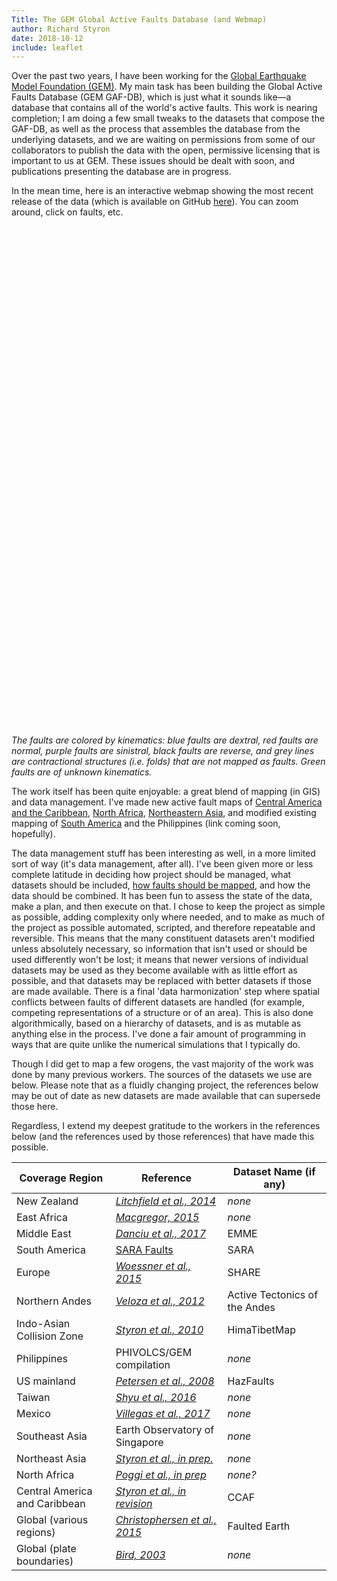 ```yaml
---
Title: The GEM Global Active Faults Database (and Webmap)
author: Richard Styron
date: 2018-10-12
include: leaflet
---
```


Over the past two years, I have been working for the [Global Earthquake Model 
Foundation (GEM)](globalquakemodel.org). My main task has been building the 
Global Active Faults Database (GEM GAF-DB), which is just what it sounds like—a 
database that contains all of the world's active faults. This work is nearing 
completion; I am doing a few small tweaks to the datasets that compose the 
GAF-DB, as well as the process that assembles the database from the underlying 
datasets, and we are waiting on permissions from some of our collaborators to 
publish the data with the open, permissive licensing that is important to us at 
GEM. These issues should be dealt with soon, and publications presenting the 
database are in progress.


In the mean time, here is an interactive webmap showing the most recent release 
of the data (which is available on GitHub 
[here](https://github.com/GEMScienceTools/gem-global-active-faults/)). You can 
zoom around, click on faults, etc.


<div id="mapid" style="width: 1000px; height: 800px;"></div>

<script>
        var map = L.map("mapid").setView([31.1, 83.3], 4);
        
        map.createPane("labels");
        map.getPane("labels").style.zIndex = 650;
        map.getPane("labels").style.pointerEvents = "none";

        // basemap stuff

        var basemaps = {
            GMRT: L.tileLayer.wms("https://www.gmrt.org/services/mapserver/wms_merc?request=GetCapabilities&service=WMS&version=1.3.0", {
              layers: 'topo',
              attribution: '©GRMT'
            }),
            
            
            OpenMapSurfer_Roads : L.tileLayer('https://korona.geog.uni-heidelberg.de/tiles/roads/x={x}&y={y}&z={z}', {
            	maxZoom: 20,
            	attribution: 'Imagery from <a href="http://giscience.uni-hd.de/">GIScience Research Group @ University of Heidelberg</a> &mdash; Map data &copy; <a href="http://www.openstreetmap.org/copyright">OpenStreetMap</a>'
            }),
        };

        var human_basemaps = {
            "CartoDB OSM": L.tileLayer("http://{s}.basemaps.cartocdn.com/light_nolabels/{z}/{x}/{y}.png", {
                attribution: '©OpenStreetMap, ©CartoDB',
                opacity: 0.7
            }),

            cartoLabels: L.tileLayer("http://{s}.basemaps.cartocdn.com/light_only_labels/{z}/{x}/{y}.png", {
                attribution: '©OpenStreetMap, ©CartoDB',
                pane: "labels"
            })
        };


        // ISC-GEM Catalog
        var iscGemGjUrl = "https://gist.githubusercontent.com/cossatot/3904da668425cdd8534b7e287d0e1b04/raw/efcf80c6a32fc9b8f7aa3e129ae8c643d1536ac3/ISC-GEM_compact_6+.geojson"
        var eqRenderer = L.canvas({padding: 0.5});




        // faults
        var faultColors = {
            'Anticline': 'grey',
            'Blind Thrust': "black",
            'Dextral': "blue",
            'Dextral Transform': "blue",
            'Dextral-Normal': "blue",
            'Dextral-Oblique': "blue",
            'Dextral-Reverse': "blue",
            'Normal': "red",
            'Normal-Dextral': "red",
            'Normal-Sinistral': "red",
            'Normal-Strike-Slip': "red",
            'Reverse': "black",
            'Reverse-Dextral': "black",
            'Reverse-Sinistral': "black",
            'Reverse-Strike-Slip': "black",
            'Sinistral': "#b936ff",
            'Sinistral Transform': "#b936ff",
            'Sinistral-Normal': "#b936ff",
            'Sinistral-Reverse': "#b936ff",
            'Spreading Ridge': "red",
            'Strike-Slip': "yellow",
            'Subduction Thrust': "black",
            'Syncline': "grey",
            "": "green"
        };

        var gafUrl = "https://raw.githubusercontent.com/GEMScienceTools/gem-global-active-faults/master/geojson/gem_active_faults_harmonized.geojson";

        // util functions
        function loadJSON(json_url, callback) {
            var xobj = new XMLHttpRequest();
                xobj.overrideMimeType("application/json");
            xobj.open('GET', json_url, true);
            xobj.onreadystatechange = function () {
                if (xobj.readyState == 4 && xobj.status == "200") {
                    callback(xobj.responseText);
                }
            };
            xobj.send(null);
        }



        loadJSON(gafUrl, function(response) {
            var gafJSON = JSON.parse(response);
            var faults = L.geoJSON(gafJSON, {
                style: function(feature) {
                    if (feature.properties.slip_type != null){
                        return {"color": faultColors[feature.properties.slip_type]};
                    } else {
                        return {"color": "green"};
                    }
                },
                onEachFeature: function(feature, layer) {
                    var attrs = [];
                    for(key in feature.properties) {
                        if (feature.properties[key] != null){
                            attrs.push(key + ": " + feature.properties[key]);
                        }
                    }
                    layer.bindPopup(attrs.join("<br />"))
                }

            })
            .addTo(map);
            
        });


        const iscJson = fetch(iscGemGjUrl);

        iscJson
            .then(iscData => iscData.json())
            .then(data => {
                var eqLayer = L.geoJSON(data, {
                    pointToLayer: function(feature, latlng) {
                        return L.circleMarker(latlng, {
                            renderer: eqRenderer,
                            radius: eqSize(feature.properties.mw),
                            color: feature.properties.color
                        });
                    },
                    
                    onEachFeature: function(feature, layer) {
                    var attrs = [];
                    
                    attrs.push("Event ID: "+feature.properties.eventid);
                    attrs.push("Mw: "+feature.properties.mw);
                    attrs.push("Depth: "+feature.properties.depth+" km");
                    attrs.push("Date: "+feature.properties.date);

                    layer.bindPopup(attrs.join("<br />"))
                    }
                })
                var eq_overlays
                //.addTo(map);
                var eq_overlay = {'Earthquakes (ISC-GEM v.4)': eqLayer}
                var overlays = {"CartoDB OSM": human_basemaps["CartoDB OSM"]}
                L.control.layers(basemaps, 
                                 //human_basemaps.cartoLabels, 
                                 eq_overlay)
                    .addTo(map);
                basemaps.GMRT.addTo(map);
                human_basemaps.cartoLabels.addTo(map);
            })
            .catch(err => console.log(err));


        function eqSize(mw){
            return  0.01 * mw ** 4;
        }


</script>

*The faults are colored by kinematics: blue faults are dextral, red faults are
normal, purple faults are sinistral, black faults are reverse, and grey lines
are contractional structures (i.e. folds) that are not mapped as faults. Green
faults are of unknown kinematics.*


The work itself has been quite enjoyable: a great blend of mapping (in GIS) and
data management. I've made new active fault maps of [Central America and the
Caribbean][ccara], [North Africa][naf], [Northeastern Asia][nea], and modified
existing mapping of [South America][sam] and the Philippines (link coming soon,
hopefully). 

The data management stuff has been interesting as well, in a more limited sort
of way (it's data management, after all). I've been given more or less complete
latitude in deciding how project should be managed, what datasets should be
included, [how faults should be mapped][mapstyle], and how the data should be
combined. It has been fun to assess the state of the data, make a plan, and then
execute on that. I chose to keep the project as simple as possible, adding
complexity only where needed, and to make as much of the project as possible
automated, scripted, and therefore repeatable and reversible. This means that
the many constituent datasets aren't modified unless absolutely necessary, so
information that isn't used or should be used differently won't be lost; it
means that newer versions of individual datasets may be used as they become
available with as little effort as possible, and that datasets may be replaced
with better datasets if those are made available. There is a final 'data
harmonization' step where spatial conflicts between faults of different
datasets are handled (for example, competing representations of a structure or
of an area). This is also done algorithmically, based on a hierarchy of
datasets, and is as mutable as anything else in the process. I've done a fair
amount of programming in ways that are quite unlike the numerical simulations
that I typically do.

Though I did get to map a few orogens, the vast majority of the work was done by
many previous workers. The sources of the datasets we use are below. Please note
that as a fluidly changing project, the references below may be out of date as
new datasets are made available that can supersede those here.

Regardless, I extend my deepest gratitude to the workers in the references below
(and the references used by those references) that have made this possible.


| Coverage Region               | Reference                             | Dataset Name (if any)         |
| ----------------------------- | ------------------------------------- | ----------------------------- |
| New Zealand                   | [*Litchfield et al., 2014*][l14]      | *none*                        |
| East Africa                   | [*Macgregor, 2015*][m15]              | *none*                        |
| Middle East                   | [*Danciu et al., 2017*][d17]          | EMME                          |
| South America                 | [SARA Faults][sam]                    | SARA                          |
| Europe                        | [*Woessner et al., 2015*][w15]        | SHARE                         |
| Northern Andes                | [*Veloza et al., 2012*][v12]          | Active Tectonics of the Andes |
| Indo-Asian Collision Zone     | [*Styron et al., 2010*][s10]          | HimaTibetMap                  |
| Philippines                   | PHIVOLCS/GEM compilation              | *none*                        |
| US mainland                   | [*Petersen et al., 2008*][p08]        | HazFaults                     |
| Taiwan                        | [*Shyu et al., 2016*][s16]            | *none*                        |
| Mexico                        | [*Villegas et al., 2017*][v17]        | *none*                        |
| Southeast Asia                | Earth Observatory of Singapore        | *none*                        |
| Northeast Asia                | [*Styron et al., in prep.*][nea]      | *none*                        |
| North Africa                  | [*Poggi et al., in prep*][naf]        | *none?*                       |
| Central America and Caribbean | [*Styron et al., in revision*][ccara] | CCAF                          |
| Global (various regions)      | [*Christophersen et al., 2015*][c15]  | Faulted Earth                 |
| Global (plate boundaries)     | [*Bird, 2003*][b03]                   | *none*                        |



[l14]: https://www.tandfonline.com/doi/full/10.1080/00288306.2013.854256
[m15]: https://www.sciencedirect.com/science/article/pii/S1464343X14003240
[d17]: https://doi.org/10.1007/s10518-017-0096-8
[w15]: https://doi.org/10.1007/s10518-015-9795-1
[v12]: http://www.geosociety.org/gsatoday/archive/22/10/abstract/i1052-5173-22-10-4.htm
[s10]: http://geosphere.gsapubs.org/content/7/2/582.short
[p08]: https://pubs.er.usgs.gov/publication/ofr20081128
[s16]: http://tao.cgu.org.tw/index.php/articles/archive/geophysics/item/1376-tao
[v17]: http://dx.doi.org/10.22201/igg.terradigitalis.2017.1.3.50
[c15]: https://link.springer.com/article/10.1007/s11069-015-1831-6
[b03]: https://rmets.onlinelibrary.wiley.com/doi/abs/10.1029/2001GC000252


[ccara]: {filename}../2017/carib_central_am_map.md
[naf]: https://github.com/GEMScienceTools/n_africa_active_faults
[nea]: https://github.com/GEMScienceTools/ne-asia-active-faults
[sam]: https://github.com/GEMScienceTools/SARA-Active-Faults
[mapstyle]: {filename}../2018/mapping-active-faults-for-databases.md
